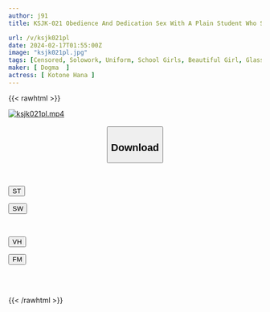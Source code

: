 ```yaml
---
author: j91
title: KSJK-021 Obedience And Dedication Sex With A Plain Student Who Said To Me As A Teacher, ``I Like You. I Want To Have Sex.'' Ka Kotone

url: /v/ksjk021pl
date: 2024-02-17T01:55:00Z
image: "ksjk021pl.jpg"
tags: [Censored, Solowork, Uniform, School Girls, Beautiful Girl, Glasses	]
maker: [ Dogma  ]
actress: [ Kotone Hana ]
---
```



{{< rawhtml >}}

<div class="video" data-videoid="QXJdAXKQmKt0j6Z">
    <a href="javascript:;">
        <img src="/v/ksjk021pl/ksjk021pl.jpg" width="WIDTH" height="HEIGHT" alt="ksjk021pl.mp4" loading="lazy">
    </a>
</div>

<script type="text/javascript" src="https://j91.asia/asset/on-demand-st.js"></script>

<br>
  <link rel="stylesheet" href="https://j91.asia/asset/bs5.css">
  
  <center>
  <button class="btn btn-primary" type="button" data-bs-toggle="collapse" data-bs-target=".multi-collapse" aria-expanded="false" aria-controls="multiCollapseExample1 multiCollapseExample2"><h2>Download</h2></button></center>
</p>
<div class="row">
  <div class="col">
    <div class="collapse multi-collapse" id="multiCollapseExample1">
      <div class="card card-body">
	      	      <br>
<div class="buttons">  
<p><a href="https://streamtape.to/v/QXJdAXKQmKt0j6Z" target="_blank"><button class="btn-hover color-3"><i class="fa fa-download"></i> ST</button></a></p>
<p><a href="https://cdnwish.com/bi3vll3u7aja" target="_blank"><button class="btn-hover color-2"><i class="fa fa-download"></i> SW</button></a></p></div>
    </div>
  </div>
</div>
  <div class="col">
    <div class="collapse multi-collapse" id="multiCollapseExample2">
      <div class="card card-body">
	      <br>
<div class="buttons">
<p><a href="https://vidhidepro.com/f/wir32qugxj58"><button class="btn-hover color-9"><i class="fa fa-download"></i> VH</button></a></p>
<p><a href="https://filemoon.sx/d/sn8y2utxtj63"><button class="btn-hover color-8"><i class="fa fa-download"></i> FM</button></a></p></div>
<br><br>
      </div>
    </div>
  </div>
</div>

{{< /rawhtml >}}